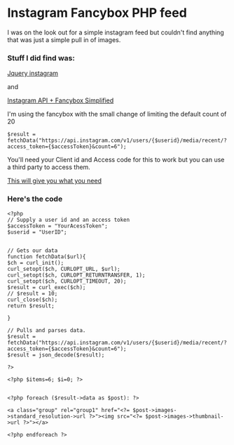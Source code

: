 # Instagram Fancybox PHP feed

I was on the look out for a simple instagram feed but couldn't find anything that was just a simple pull in of images. 

### Stuff I did find was:

 [Jquery instagram](http://potomak.github.io/jquery-instagram/)

 and 

[Instagram API + Fancybox Simplified](http://www.blueprintinteractive.com/blog/how-instagram-api-fancybox-simplified)

I'm using the fancybox with the small change of limiting the default count of 20

`$result = fetchData("https://api.instagram.com/v1/users/{$userid}/media/recent/?access_token={$accessToken}&count=6");`

You'll need your Client id and Access code for this to work but you can use a third party to access them.

[This will give you what you need](http://jelled.com/instagram/access-token)


### Here's the code

	<?php
	// Supply a user id and an access token
	$accessToken = "YourAcessToken";
	$userid = "UserID";


	// Gets our data
	function fetchData($url){
	$ch = curl_init();
	curl_setopt($ch, CURLOPT_URL, $url);
	curl_setopt($ch, CURLOPT_RETURNTRANSFER, 1);
	curl_setopt($ch, CURLOPT_TIMEOUT, 20);
	$result = curl_exec($ch);
	// $result = 10;
	curl_close($ch); 
	return $result;

	}

	// Pulls and parses data.
	$result = fetchData("https://api.instagram.com/v1/users/{$userid}/media/recent/?access_token={$accessToken}&count=6");
	$result = json_decode($result);

	?>

	<?php $items=6; $i=0; ?>


	<?php foreach ($result->data as $post): ?>

	<a class="group" rel="group1" href="<?= $post->images->standard_resolution->url ?>"><img src="<?= $post->images->thumbnail->url ?>"></a> 

	<?php endforeach ?>
